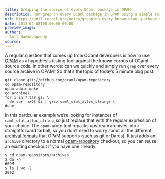 ```yaml
---
title: Grepping the source of every OCaml package in OPAM
description: Run grep on every OCaml package in OPAM using a simple script.
url: https://anil.recoil.org/notes/grepping-every-known-ocaml-package-source
date: 2013-04-08T00:00:00-00:00
preview_image:
authors:
- Anil Madhavapeddy
source:
---
```


<p>A regular question that comes up from OCaml developers is how to use
<a href="http://opam.ocaml.org">OPAM</a> as a hypothesis testing tool against the
known corpus of OCaml source code. In other words: can we quickly and
simply run <code>grep</code> over every source archive in OPAM? So that’s the topic
of today’s 5 minute blog post:</p>
<pre><code class="language-bash">git clone git://github.com/ocaml/opam-repository
cd opam-repository
opam-admin make
cd archives
for i in *.tar.gz; \
  do tar -zxOf $i | grep caml_stat_alloc_string; \
done
</code></pre>
<p>In this particular example we’re looking for instances of
<code>caml_stat_alloc_string</code>, so just replace that with the regular
expression of your choice. The <code>opam-admin</code> tool repacks upstream
archives into a straightforward tarball, so you don’t need to worry
about all the different <a href="http://opam.ocaml.org/doc/Packaging.html#h1-CreatingOPAMpackages%23Notes">archival
formats</a>
that OPAM supports (such as git or Darcs). It just adds an <code>archive</code>
directory to a normal
<a href="https://github.com/ocaml/opam-repository">opam-repository</a> checkout, so
you can reuse an existing checkout if you have one already.</p>
<pre><code class="language-bash">$ cd opam-repository/archives
$ du -h
669M    .
$ ls | wc -l
2092
</code></pre>

